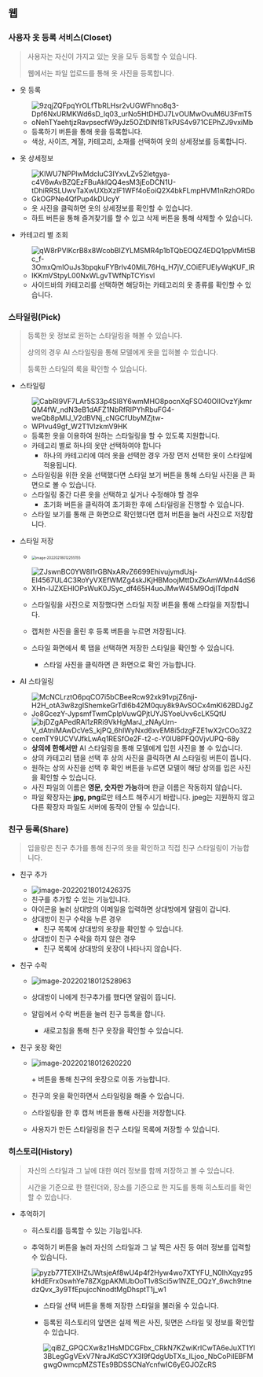 ## **웹**

### 사용자 옷 등록 서비스(Closet)

> 사용자는 자신이 가지고 있는 옷을 모두 등록할 수 있습니다.
>
> 웹에서는 파일 업로드를 통해 옷 사진을 등록합니다.
>

- 옷 등록
  - ![9zqjZQFpqYrOLfTbRLHsr2vUGWFhno8q3-Dpf6NxURMKWd6sD_Iq03_urNo5HtDHDJ7LvOUMwOvuM6U3FmT5oNehTYaehtjzRavpsecfW9yJz5OZtDlNf8TkPJS4v971CEPhZJ9vxiMb](image/9zqjZQFpqYrOLfTbRLHsr2vUGWFhno8q3-Dpf6NxURMKWd6sD_Iq03_urNo5HtDHDJ7LvOUMwOvuM6U3FmT5oNehTYaehtjzRavpsecfW9yJz5OZtDlNf8TkPJS4v971CEPhZJ9vxiMb.png)
  - 등록하기 버튼을 통해 옷을 등록합니다.
  - 색상, 사이즈, 계절, 카테고리, 소재를 선택하여 옷의 상세정보를 등록합니다.


- 옷 상세정보
  - ![KIWU7NPPIwMdcIuC3IYxvLZv52Ietgya-c4V6wAvBZQEzFBuAklQQ4esM3jEoDCN1U-tDhiRRSLUwvTaXwUXbXzlF1WFf4oEoiQ2X4bkFLmpHVM1nRzhORDoGkOGPNe4QfPup4kDUcyY](image/KIWU7NPPIwMdcIuC3IYxvLZv52Ietgya-c4V6wAvBZQEzFBuAklQQ4esM3jEoDCN1U-tDhiRRSLUwvTaXwUXbXzlF1WFf4oEoiQ2X4bkFLmpHVM1nRzhORDoGkOGPNe4QfPup4kDUcyY.png)
  - 옷 사진을 클릭하면 옷의 상세정보를 확인할 수 있습니다.
  - 하트 버튼을 통해 즐겨찾기를 할 수 있고 삭제 버튼을 통해 삭제할 수 있습니다.


- 카테고리 별 조회
  - ![qW8rPVlKcrB8x8WcobBlZYLMSMR4p1bTQbEOQZ4EDQ1ppVMit5Bc_f-3OmxQmIOuJs3bpqkuFYBrlv40MiL76Hq_H7jV_COiEFUEIyWqKUF_lRIKKmVStpyL00NxWLgvTWfNpTCYisvl](image/qW8rPVlKcrB8x8WcobBlZYLMSMR4p1bTQbEOQZ4EDQ1ppVMit5Bc_f-3OmxQmIOuJs3bpqkuFYBrlv40MiL76Hq_H7jV_COiEFUEIyWqKUF_lRIKKmVStpyL00NxWLgvTWfNpTCYisvl.png)
  - 사이드바의 카테고리를 선택하면 해당하는 카테고리의 옷 종류를 확인할 수 있습니다.

### 스타일링(Pick)

> 등록한 옷 정보로 원하는 스타일링을 해볼 수 있습니다.
>
> 상의의 경우 AI 스타일링을 통해 모델에게 옷을 입혀볼 수 있습니다.
>
> 등록한 스타일의 룩을 확인할 수 있습니다.

- 스타일링

  - ![CabRl9VF7LAr5S33p4SI8Y6wmMHO8pocnXqFSO40OIlOvzYjkmrQM4fW_ndN3eB1dAFZ1NbRfRIPYhRbuFG4-weQb8pMIJ_V2dBVNj_cNGCfUbyMZjtw-WPlvu49gf_W2T1VlzkmV9HK](image/CabRl9VF7LAr5S33p4SI8Y6wmMHO8pocnXqFSO40OIlOvzYjkmrQM4fW_ndN3eB1dAFZ1NbRfRIPYhRbuFG4-weQb8pMIJ_V2dBVNj_cNGCfUbyMZjtw-WPlvu49gf_W2T1VlzkmV9HK.png)
  - 등록한 옷을 이용하여 원하는 스타일링을 할 수 있도록 지원합니다.
  - 카테고리 별로 하나의 옷만 선택하여야 합니다
    - 하나의 카테고리에 여러 옷을 선택한 경우 가장 먼저 선택한 옷이 스타일에 적용됩니다.
  - 스타일링을 위한 옷을 선택했다면 스타일 보기 버튼을 통해 스타일 사진을 큰 화면으로 볼 수 있습니다.
  - 스타일링 중간 다른 옷을 선택하고 싶거나 수정해야 할 경우 
    - 초기화 버튼을 클릭하여 초기화한 후에 스타일링을 진행할 수 있습니다.
  - 스타일 보기를 통해 큰 화면으로 확인했다면 캡처 버튼을 눌러 사진으로 저장합니다.

- 스타일 저장

  - <img src="image/image-20220218012255155.png" alt="image-20220218012255155" style="zoom:50%;" />

    

  - ![ZJswnBC0YW8I1rGBNxARvZ6699EhivujymdUsj-EI4567UL4C3RoYyVXEfWMZg4skJKjHBMoojMttDxZkAmWMn44dS6XHn-lJZXEHIOPsWuK0JSyc_df465H4uoJMwW45M9OdjlTdpdN](image/ZJswnBC0YW8I1rGBNxARvZ6699EhivujymdUsj-EI4567UL4C3RoYyVXEfWMZg4skJKjHBMoojMttDxZkAmWMn44dS6XHn-lJZXEHIOPsWuK0JSyc_df465H4uoJMwW45M9OdjlTdpdN.png)

  - 스타일링을 사진으로 저장했다면 스타일 저장 버튼을 통해 스타일을 저장합니다.

  - 캡처한 사진을 올린 후 등록 버튼을 누르면 저장됩니다.

  - 스타일 화면에서 룩 탭을 선택하면 저장한 스타일을 확인할 수 있습니다.

    - 스타일 사진을 클릭하면 큰 화면으로 확인 가능합니다.

- AI 스타일링

  - ![McNCLrztO6pqCO7i5bCBeeRcw92xk91vpjZ6nji-H2H_otA3w8zgIShemkeGrTdl6b42M0quy8k9AvSOCx4mKI62BDJgZJo8GcezY-JypsmfTwmCplpVuwQPjtUYJSYoeUvv6cLK5QtU](image/McNCLrztO6pqCO7i5bCBeeRcw92xk91vpjZ6nji-H2H_otA3w8zgIShemkeGrTdl6b42M0quy8k9AvSOCx4mKI62BDJgZJo8GcezY-JypsmfTwmCplpVuwQPjtUYJSYoeUvv6cLK5QtU.png)
  - ![bjDZgAPedRAl1zRRi9VkHgMarJ_zNAyUrn-V_dAtniMAwDcVeS_kjPQ_6hIWyNxd6xvEM8i5dzgFZE1wX2rCOo3Z2cemTY9UCVVJfkLwAq1RESfOe2F-t2-c-Y0lU8PFQ0VjvUPQ-68y](image/bjDZgAPedRAl1zRRi9VkHgMarJ_zNAyUrn-V_dAtniMAwDcVeS_kjPQ_6hIWyNxd6xvEM8i5dzgFZE1wX2rCOo3Z2cemTY9UCVVJfkLwAq1RESfOe2F-t2-c-Y0lU8PFQ0VjvUPQ-68y.png)
  - **상의에 한해서만** AI 스타일링을 통해 모델에게 입힌 사진을 볼 수 있습니다.
  - 상의 카테고리 탭을 선택 후 상의 사진을 클릭하면 AI 스타일링 버튼이 뜹니다.
  - 원하는 상의 사진을 선택 후 확인 버튼을 누르면 모델이 해당 상의를 입은 사진을 확인할 수 있습니다.
  - 사진 파일의 이름은 **영문, 숫자만 가능**하며 한글 이름은 작동하지 않습니다.
  - 파일 확장자는 **jpg, png**로만 테스트 해주시기 바랍니다. jpeg는 지원하지 않고 다른 확장자 파일도 서버에 동작이 안될 수 있습니다.



### 친구 등록(Share)

> 입을랑은 친구 추가를 통해 친구의 옷을 확인하고 직접 친구 스타일링이 가능합니다.

- 친구 추가

  - ![image-20220218012426375](image/image-20220218012426375.png)
  - 친구를 추가할 수 있는 기능입니다.
  - 아이콘을 눌러 상대방의 이메일을 입력하면 상대방에게 알림이 갑니다.
  - 상대방이 친구 수락을 누른 경우
    - 친구 목록에 상대방의 옷장을 확인할 수 있습니다.
  - 상대방이 친구 수락을 하지 않은 경우
    - 친구 목록에 상대방의 옷장이 나타나지 않습니다.

- 친구 수락

  - ![image-20220218012528963](image/image-20220218012528963.png)

    

  - 상대방이 나에게 친구추가를 했다면 알림이 뜹니다.

  - 알림에서 수락 버튼을 눌러 친구 등록을 합니다.

    - 새로고침을 통해 친구 옷장을 확인할 수 있습니다.

- 친구 옷장 확인

  - ![image-20220218012620220](image/image-20220218012620220.png)

    \+ 버튼을 통해 친구의 옷장으로 이동 가능합니다.

  - 친구의 옷을 확인하면서 스타일링을 해줄 수 있습니다.

  - 스타일링을 한 후 캡쳐 버튼을 통해 사진을 저장합니다.

  - 사용자가 만든 스타일링을 친구 스타일 목록에 저장할 수 있습니다. 

### 히스토리(History)

> 자신의 스타일과 그 날에 대한 여러 정보를 함께 저장하고 볼 수 있습니다.
>
> 시간을 기준으로 한 캘린더와, 장소를 기준으로 한 지도를 통해 히스토리를 확인할 수 있습니다.

- 추억하기

  - 히스토리를 등록할 수 있는 기능입니다.

  - 추억하기 버튼을 눌러 자신의 스타일과 그 날 찍은 사진 등 여러 정보를 입력할 수 있습니다.

    ![pyzb77TEXIHZtJWtsjeAf8wU4p4f2Hyw4wo7XTYFU_N0IhXqyz95kHdEFrx0swhYe78ZXgpAKMUbOoT1v8Sci5w1NZE_OQzY_6wch9tnedzQvx_3y9TfEpujccNnodtMgDhsptT1j_w1](image/pyzb77TEXIHZtJWtsjeAf8wU4p4f2Hyw4wo7XTYFU_N0IhXqyz95kHdEFrx0swhYe78ZXgpAKMUbOoT1v8Sci5w1NZE_OQzY_6wch9tnedzQvx_3y9TfEpujccNnodtMgDhsptT1j_w1.png)

    - 스타일 선택 버튼을 통해 저장한 스타일을 불러올 수 있습니다.

    - 등록된 히스토리의 앞면은 실제 찍은 사진, 뒷면은 스타일 및 정보를 확인할 수 있습니다.

      ![qiBZ_GPQCXw8z1HsMDCGFbx_CRkN7KZwiKrICwTA6eJuXT1Yl3BLegGgVExV7NraJKdSCYX3I9fQdgUbTXs_ILjoo_NbCoPiIEBFMgwgOwmcpMZSTEs9BDSSCNaYcnfwIC6yEGJOZcRS](image/qiBZ_GPQCXw8z1HsMDCGFbx_CRkN7KZwiKrICwTA6eJuXT1Yl3BLegGgVExV7NraJKdSCYX3I9fQdgUbTXs_ILjoo_NbCoPiIEBFMgwgOwmcpMZSTEs9BDSSCNaYcnfwIC6yEGJOZcRS.png)